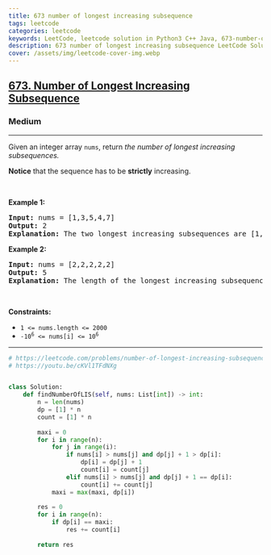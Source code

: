 ```yaml
---
title: 673 number of longest increasing subsequence
tags: leetcode
categories: leetcode
keywords: LeetCode, leetcode solution in Python3 C++ Java, 673-number-of-longest-increasing-subsequence solution
description: 673 number of longest increasing subsequence LeetCode Solution Explained
cover: /assets/img/leetcode-cover-img.webp
---
```





<h2><a href="https://leetcode.com/problems/number-of-longest-increasing-subsequence/">673. Number of Longest Increasing Subsequence</a></h2><h3>Medium</h3><hr><div><p>Given an integer array&nbsp;<code>nums</code>, return <em>the number of longest increasing subsequences.</em></p>

<p><strong>Notice</strong> that the sequence has to be <strong>strictly</strong> increasing.</p>

<p>&nbsp;</p>
<p><strong>Example 1:</strong></p>

<pre><strong>Input:</strong> nums = [1,3,5,4,7]
<strong>Output:</strong> 2
<strong>Explanation:</strong> The two longest increasing subsequences are [1, 3, 4, 7] and [1, 3, 5, 7].
</pre>

<p><strong>Example 2:</strong></p>

<pre><strong>Input:</strong> nums = [2,2,2,2,2]
<strong>Output:</strong> 5
<strong>Explanation:</strong> The length of the longest increasing subsequence is 1, and there are 5 increasing subsequences of length 1, so output 5.
</pre>

<p>&nbsp;</p>
<p><strong>Constraints:</strong></p>

<ul>
	<li><code>1 &lt;= nums.length &lt;= 2000</code></li>
	<li><code>-10<sup>6</sup> &lt;= nums[i] &lt;= 10<sup>6</sup></code></li>
</ul>
</div>

---




```python
# https://leetcode.com/problems/number-of-longest-increasing-subsequence/
# https://youtu.be/cKVl1TFdNXg


class Solution:
    def findNumberOfLIS(self, nums: List[int]) -> int:
        n = len(nums)
        dp = [1] * n
        count = [1] * n
        
        maxi = 0
        for i in range(n):
            for j in range(i):
                if nums[i] > nums[j] and dp[j] + 1 > dp[i]:
                    dp[i] = dp[j] + 1
                    count[i] = count[j]
                elif nums[i] > nums[j] and dp[j] + 1 == dp[i]:
                    count[i] += count[j]
            maxi = max(maxi, dp[i])
            
        res = 0
        for i in range(n):
            if dp[i] == maxi:
                res += count[i]
        
        return res
    
    
    
    
    
```
